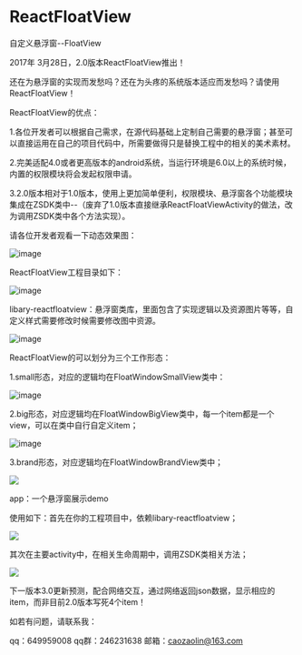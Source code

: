 # ReactFloatView
自定义悬浮窗--FloatView

2017年 3月28日，2.0版本ReactFloatView推出！

还在为悬浮窗的实现而发愁吗？还在为头疼的系统版本适应而发愁吗？请使用ReactFloatView！

ReactFloatView的优点：

1.各位开发者可以根据自己需求，在源代码基础上定制自己需要的悬浮窗；甚至可以直接运用在自己的项目代码中，所需要做得只是替换工程中的相关的美术素材。

2.完美适配4.0或者更高版本的android系统，当运行环境是6.0以上的系统时候，内置的权限模块将会发起权限申请。

3.2.0版本相对于1.0版本，使用上更加简单便利，权限模块、悬浮窗各个功能模块集成在ZSDK类中--（废弃了1.0版本直接继承ReactFloatViewActivity的做法，改为调用ZSDK类中各个方法实现）。

请各位开发者观看一下动态效果图：

![image](https://github.com/caozaolin/ReactFloatView/blob/master/xiaoguotu.gif)

ReactFloatView工程目录如下：

![image](https://github.com/caozaolin/ReactFloatView/blob/master/projectjieshao.png)

libary-reactfloatview：悬浮窗类库，里面包含了实现逻辑以及资源图片等等，自定义样式需要修改时候需要修改图中资源。

![image](https://github.com/caozaolin/ReactFloatView/blob/master/libraryjieshao.png)

ReactFloatView的可以划分为三个工作形态：

1.small形态，对应的逻辑均在FloatWindowSmallView类中：

![image](https://github.com/caozaolin/ReactFloatView/blob/master/FloatWindowSmallView.png)

2.big形态，对应逻辑均在FloatWindowBigView类中，每一个item都是一个view，可以在类中自行自定义item；

![image](https://github.com/caozaolin/ReactFloatView/blob/master/FloatWindowBigView.png)

3.brand形态，对应逻辑均在FloatWindowBrandView类中；

<img src='https://github.com/caozaolin/ReactFloatView/blob/master/FloatWindowBrandView.png'/>


app：一个悬浮窗展示demo

使用如下：首先在你的工程项目中，依赖libary-reactfloatview；

<img src='https://github.com/caozaolin/ReactFloatView/blob/master/shiyong2.png'/>

其次在主要activity中，在相关生命周期中，调用ZSDK类相关方法；

<img src='https://github.com/caozaolin/ReactFloatView/blob/master/shiyong3.png'/>

下一版本3.0更新预测，配合网络交互，通过网络返回json数据，显示相应的item，而非目前2.0版本写死4个item！

如若有问题，请联系我：

qq：649959008
qq群：246231638
邮箱：caozaolin@163.com
